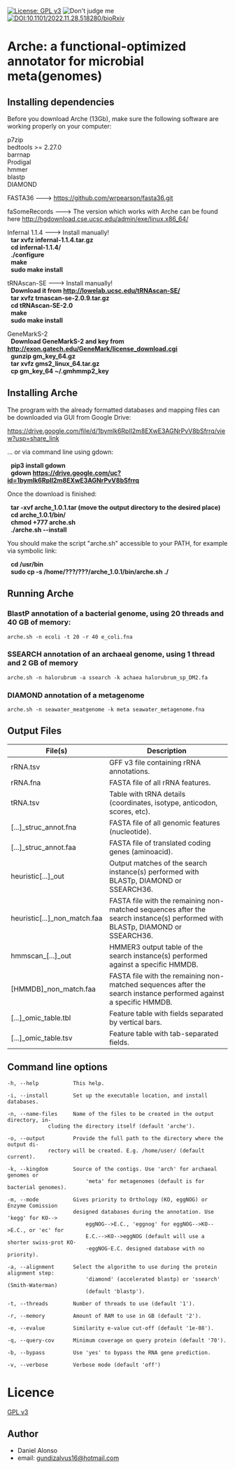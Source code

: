 [![License: GPL v3](https://img.shields.io/badge/License-GPL%20v3-blue.svg)](https://www.gnu.org/licenses/gpl-3.0)
![Don't judge me](https://img.shields.io/badge/Language-Bash-blue)
[![DOI:10.1101/2022.11.28.518280/bioRxiv](https://zenodo.org/badge/DOI/10.1101/2022.11.28.518280/bioRxiv.svg)](https://doi.org/10.1101/2022.11.28.518280)

# Arche: a functional-optimized annotator for microbial meta(genomes)

## Installing dependencies

Before you download Arche (13Gb), make sure the following software are working properly on your computer:

p7zip  
bedtools >= 2.27.0  
barrnap  
Prodigal  
hmmer  
blastp  
DIAMOND 

FASTA36 ---> https://github.com/wrpearson/fasta36.git  

faSomeRecords ---> The version which works with Arche can be found here http://hgdownload.cse.ucsc.edu/admin/exe/linux.x86_64/  

Infernal 1.1.4 ---> Install manually!  
&nbsp;    **tar xvfz infernal-1.1.4.tar.gz**  
&nbsp;    **cd infernal-1.1.4/**  
&nbsp;    **./configure**  
&nbsp;    **make**  
&nbsp;    **sudo make install**  

tRNAscan-SE ---> Install manually!  
&nbsp;    **Download it from http://lowelab.ucsc.edu/tRNAscan-SE/**  
&nbsp;    **tar xvfz trnascan-se-2.0.9.tar.gz**  
&nbsp;    **cd tRNAscan-SE-2.0**  
&nbsp;    **make**  
&nbsp;    **sudo make install**  

GeneMarkS-2  
&nbsp;    **Download GeneMarkS-2 and key from http://exon.gatech.edu/GeneMark/license_download.cgi**  
&nbsp;    **gunzip gm_key_64.gz**  
&nbsp;    **tar xvfz gms2_linux_64.tar.gz**  
&nbsp;    **cp gm_key_64 ~/.gmhmmp2_key**  

## Installing Arche  

The program with the already formatted databases and mapping files can be downloaded via GUI from Google Drive:  

https://drive.google.com/file/d/1bymlk6RpIl2m8EXwE3AGNrPvV8bSfrrq/view?usp=share_link  

... or via command line using gdown:  

&nbsp;    **pip3 install gdown**  
&nbsp;    **gdown https://drive.google.com/uc?id=1bymlk6RpIl2m8EXwE3AGNrPvV8bSfrrq**  

Once the download is finished:  

&nbsp;    **tar -xvf arche_1.0.1.tar (move the output directory to the desired place)**  
&nbsp;    **cd arche_1.0.1/bin/**  
&nbsp;    **chmod +777 arche.sh**  
&nbsp;    **./arche.sh --install**  

You should make the script "arche.sh" accessible to your PATH, for example via symbolic link:  

&nbsp;    **cd /usr/bin**  
&nbsp;    **sudo cp -s /home/???/???/arche_1.0.1/bin/arche.sh ./**  

## Running Arche

### BlastP annotation of a bacterial genome, using 20 threads and 40 GB of memory:
```
arche.sh -n ecoli -t 20 -r 40 e_coli.fna
```

### SSEARCH annotation of an archaeal genome, using 1 thread and 2 GB of memory
```
arche.sh -n halorubrum -a ssearch -k achaea halorubrum_sp_DM2.fa
```

### DIAMOND annotation of a metagenome
```
arche.sh -n seawater_meatgenome -k meta seawater_metagenome.fna
```

## Output Files

| File(s) | Description |
| --------- | ----------- |
| rRNA.tsv | GFF v3 file containing rRNA annotations. |
| rRNA.fna | FASTA file of all rRNA features. |
| tRNA.tsv | Table with tRNA details (coordinates, isotype, anticodon, scores, etc). |
| [...]_struc_annot.fna | FASTA file of all genomic features (nucleotide). |
| [...]_struc_annot.faa | FASTA file of translated coding genes (aminoacid). |
| heuristic[...]_out | Output matches of the search instance(s) performed with BLASTp, DIAMOND or SSEARCH36. |
| heuristic[...]_non_match.faa | FASTA file with the remaining non-matched sequences after the search instance(s) performed with BLASTp, DIAMOND or SSEARCH36. |
| hmmscan_[...]_out | HMMER3 output table of the search instance(s) performed against a specific HMMDB. |
| [HMMDB]_non_match.faa | FASTA file with the remaining non-matched sequences after the search instance performed against a specific HMMDB. |
| [...]_omic_table.tbl | Feature table with fields separated by vertical bars. |
| [...]_omic_table.tsv | Feature table with tab-separated fields. |

## Command line options

    -h, --help           This help.
    
	-i, --install	     Set up the executable location, and install databases.
    
	-n, --name-files     Name of the files to be created in the output directory, in-
			     cluding the directory itself (default 'arche').
                 
	-o, --output	     Provide the full path to the directory where the output di-
			     rectory will be created. E.g. /home/user/ (default current).
                 
	-k, --kingdom        Source of the contigs. Use 'arch' for archaeal genomes or
                             'meta' for metagenomes (default is for bacterial genomes).
                             
	-m, --mode           Gives priority to Orthology (KO, eggNOG) or Enzyme Comission
	                     designed databases during the annotation. Use 'kegg' for KO-->
                             eggNOG-->E.C., 'eggnog' for eggNOG-->KO-->E.C., or 'ec' for
                             E.C.-->KO-->eggNOG (default will use a shorter swiss-prot KO·
                             ·eggNOG·E.C. designed database with no priority).
                             
	-a, --alignment      Select the algorithm to use during the protein alignment step:
                             'diamond' (accelerated blastp) or 'ssearch' (Smith-Waterman)
                             (default 'blastp').
                             
	-t, --threads        Number of threads to use (default '1').
    
	-r, --memory         Amount of RAM to use in GB (default '2').
    
	-e, --evalue         Similarity e-value cut-off (default '1e-08').
    
	-q, --query-cov      Minimum coverage on query protein (default '70').
    
	-b, --bypass         Use 'yes' to bypass the RNA gene prediction.
    
	-v, --verbose	     Verbose mode (default 'off')


# Licence

[GPL v3](https://raw.githubusercontent.com/tseemann/prokka/master/doc/LICENSE.Prokka)

## Author

* Daniel Alonso
* email: gundizalvus16@hotmail.com

